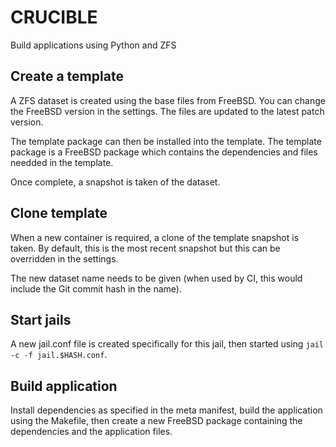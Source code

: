# CRUCIBLE

Build applications using Python and ZFS

## Create a template

A ZFS dataset is created using the base files from FreeBSD. You can change the FreeBSD version in the settings. The files are updated to the latest patch version. 

The template package can then be installed into the template. The template package is a FreeBSD package which contains the dependencies and files needded in the template.

Once complete, a snapshot is taken of the dataset.

## Clone template

When a new container is required, a clone of the template snapshot is taken. By default, this is the most recent snapshot but this can be overridden in the settings.

The new dataset name needs to be given (when used by CI, this would include the Git commit hash in the name).

## Start jails

A new jail.conf file is created specifically for this jail, then started using `jail -c -f jail.$HASH.conf`. 

## Build application 

Install dependencies as specified in the meta manifest, build the application using the Makefile, then create a new FreeBSD package containing the dependencies and the application files.

